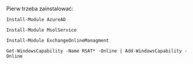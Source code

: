 Pierw trzeba zainstalować:

```
Install-Module AzureAD

Install-Module MsolService

Install-Module ExchangeOnlineManagment

Get-WindowsCapability -Name RSAT* -Online | Add-WindowsCapability -Online

```